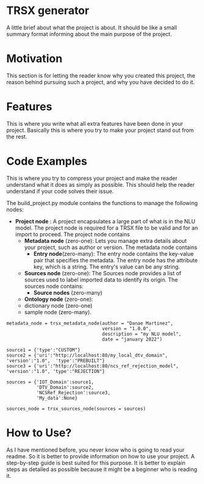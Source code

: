 # TRSX generator
A little brief about what the project is about. It should be like a small summary format
 informing about the main purpose of the project.
# Motivation
This section is for letting the reader know why you created this project, the reason 
behind pursuing such a project, and why you have decided to do it.
# Features
This is where you write what all extra features have been done in your project.
 Basically this is where you try to make your project stand out from the rest.

# Code Examples
This is where you try to compress your project and make the reader understand
 what it does as simply as possible. This should help the reader understand if your code
  solves their issue.
  

The build_project.py module contains the functions to manage the following nodes: 

- **Project node** : A project encapsulates a large part of what is in the NLU model.
 The project node is required for a TRSX file to be valid and for an import to proceed.
 The project node contains 
    - **Metadata node** (zero-one):
    Lets you manage extra details about your project, such as author or version.
    The metadata node contains
        - **Entry node**(zero-many):
        The entry node contains the key-value pair that specifies the metadata.
        The entry node has the attribute key, which is a string. The entry's value can be any string.
    - **Sources node** (zero-one): 
    The Sources node provides a list of sources used to label imported data to identify its origin.
    The sources node contains:
        - **Source nodes** (zero-many)
    - **Ontology node** (zero-one):
    - dictionary node (zero-one)
    - sample node (zero-many).
  
```
metadata_node = trsx_metadata_node(author = "Danae Martinez",
                                   version = "1.0.0",
                                   description = "my NLU model",
                                   date = "january 2022")
```

```
source1 = {'type':"CUSTOM"}
source2 = {'uri':"http://localhost:80/my_local_dtv_domain",  'version':"1.0",  'type':"PREBUILT"}
source3 = {'uri':"http://localhost:80/ncs_ref_rejection_model", 'version':"1.0", 'type':"REJECTION"}

sources = {'IOT_Domain':source1,
           'DTV_Domain':source2,
           'NCSRef_Rejection':source3,
           'My_data':None}

sources_node = trsx_sources_node(sources = sources)
```  

# How to Use?
As I have mentioned before, you never know who is going to read your readme. 
So it is better to provide information on how to use your project. A step-by-step guide 
is best suited for this purpose. It is better to explain steps as detailed as possible
 because it might be a beginner who is reading it.
